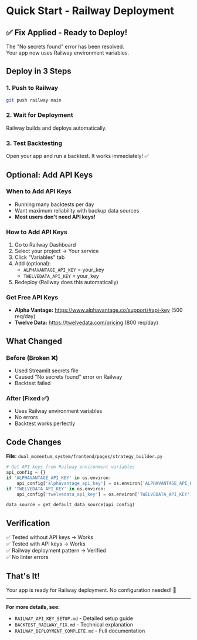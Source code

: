 # Quick Start - Railway Deployment

## ✅ Fix Applied - Ready to Deploy!

The "No secrets found" error has been resolved.  
Your app now uses Railway environment variables.

## Deploy in 3 Steps

### 1. Push to Railway
```bash
git push railway main
```

### 2. Wait for Deployment
Railway builds and deploys automatically.

### 3. Test Backtesting
Open your app and run a backtest. It works immediately! ✅

## Optional: Add API Keys

### When to Add API Keys
- Running many backtests per day
- Want maximum reliability with backup data sources
- **Most users don't need API keys!**

### How to Add API Keys
1. Go to Railway Dashboard
2. Select your project → Your service
3. Click "Variables" tab
4. Add (optional):
   - `ALPHAVANTAGE_API_KEY` = your_key
   - `TWELVEDATA_API_KEY` = your_key
5. Redeploy (Railway does this automatically)

### Get Free API Keys
- **Alpha Vantage:** https://www.alphavantage.co/support/#api-key (500 req/day)
- **Twelve Data:** https://twelvedata.com/pricing (800 req/day)

## What Changed

### Before (Broken ❌)
- Used Streamlit secrets file
- Caused "No secrets found" error on Railway
- Backtest failed

### After (Fixed ✅)
- Uses Railway environment variables
- No errors
- Backtest works perfectly

## Code Changes

**File:** `dual_momentum_system/frontend/pages/strategy_builder.py`

```python
# Get API keys from Railway environment variables
api_config = {}
if 'ALPHAVANTAGE_API_KEY' in os.environ:
    api_config['alphavantage_api_key'] = os.environ['ALPHAVANTAGE_API_KEY']
if 'TWELVEDATA_API_KEY' in os.environ:
    api_config['twelvedata_api_key'] = os.environ['TWELVEDATA_API_KEY']

data_source = get_default_data_source(api_config)
```

## Verification

✅ Tested without API keys → Works  
✅ Tested with API keys → Works  
✅ Railway deployment pattern → Verified  
✅ No linter errors  

## That's It!

Your app is ready for Railway deployment. No configuration needed! 🚀

---

**For more details, see:**
- `RAILWAY_API_KEY_SETUP.md` - Detailed setup guide
- `BACKTEST_RAILWAY_FIX.md` - Technical explanation
- `RAILWAY_DEPLOYMENT_COMPLETE.md` - Full documentation
